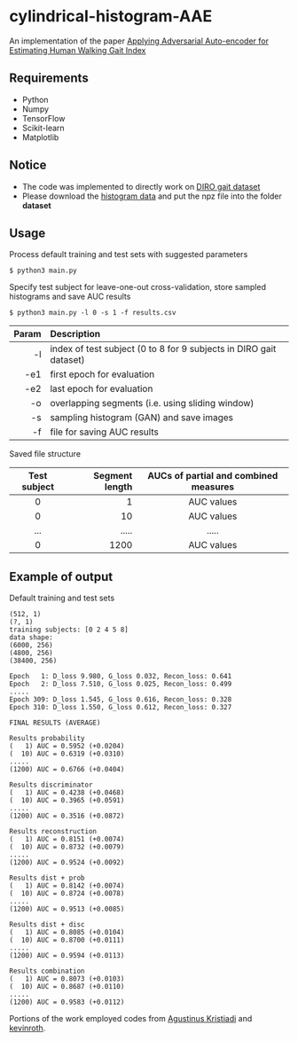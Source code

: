 # cylindrical-histogram-AAE
An implementation of the paper [Applying Adversarial Auto-encoder for Estimating Human Walking Gait Index](https://link.springer.com/article/10.1007/s10044-019-00790-7)

## Requirements
* Python
* Numpy
* TensorFlow
* Scikit-learn
* Matplotlib

## Notice
* The code was implemented to directly work on [DIRO gait dataset](http://www-labs.iro.umontreal.ca/~labimage/GaitDataset/)
* Please download the [histogram data](http://www.iro.umontreal.ca/~labimage/GaitDataset) and put the npz file into the folder **dataset**

## Usage
Process default training and test sets with suggested parameters
```
$ python3 main.py
```
Specify test subject for leave-one-out cross-validation, store sampled histograms and save AUC results
```
$ python3 main.py -l 0 -s 1 -f results.csv
```
Param | Description
---: | :---
 -l | index of test subject (0 to 8 for 9 subjects in DIRO gait dataset)
 -e1 | first epoch for evaluation
 -e2 | last epoch for evaluation
 -o | overlapping segments (i.e. using sliding window)
 -s | sampling histogram (GAN) and save images
 -f | file for saving AUC results

Saved file structure

Test subject | Segment length | AUCs of partial and combined measures
:---: | ---: | :---:
 0 |    1 | AUC values
 0 |   10 | AUC values
 ...|.....|.....
 0 | 1200 | AUC values

## Example of output
Default training and test sets
```
(512, 1)
(?, 1)
training subjects: [0 2 4 5 8]
data shape:
(6000, 256)
(4800, 256)
(38400, 256)

Epoch   1: D_loss 9.980, G_loss 0.032, Recon_loss: 0.641
Epoch   2: D_loss 7.510, G_loss 0.025, Recon_loss: 0.499
.....
Epoch 309: D_loss 1.545, G_loss 0.616, Recon_loss: 0.328
Epoch 310: D_loss 1.550, G_loss 0.612, Recon_loss: 0.327

FINAL RESULTS (AVERAGE)

Results probability
(   1) AUC = 0.5952 (+0.0204)
(  10) AUC = 0.6319 (+0.0310)
.....
(1200) AUC = 0.6766 (+0.0404)

Results discriminator
(   1) AUC = 0.4238 (+0.0468)
(  10) AUC = 0.3965 (+0.0591)
.....
(1200) AUC = 0.3516 (+0.0872)

Results reconstruction
(   1) AUC = 0.8151 (+0.0074)
(  10) AUC = 0.8732 (+0.0079)
.....
(1200) AUC = 0.9524 (+0.0092)

Results dist + prob
(   1) AUC = 0.8142 (+0.0074)
(  10) AUC = 0.8724 (+0.0078)
.....
(1200) AUC = 0.9513 (+0.0085)

Results dist + disc
(   1) AUC = 0.8085 (+0.0104)
(  10) AUC = 0.8700 (+0.0111)
.....
(1200) AUC = 0.9594 (+0.0113)

Results combination
(   1) AUC = 0.8073 (+0.0103)
(  10) AUC = 0.8687 (+0.0110)
.....
(1200) AUC = 0.9583 (+0.0112)
```

Portions of the work employed codes from [Agustinus Kristiadi](https://github.com/wiseodd) and [kevinroth](https://github.com/rothk).
